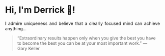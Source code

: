 # Hi, I'm Derrick 👋!
<p align="justify">I admire uniqueness and believe that a clearly focused mind can achieve anything...</p> 
<!-- #quote-start -->
<blockquote>&ldquo;Extraordinary results happen only when you give the best you have to become the best you can be at your most important work.&rdquo; &mdash; <footer>Gary Keller</footer></blockquote>
<!-- #quote-end -->
